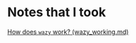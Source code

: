 # Notes that I took

[How does `wazy` work? (wazy_working.md)](wazy_working.md)

<!--@include:wazy_working.md-->
<!-- No it didn't work lmao>